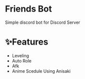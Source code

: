 # Friends Bot
Simple discord bot for Discord Server

# ✨Features
  - Leveling
  - Auto Role
  - Afk
  - Anime Scedule Using Anisaki
